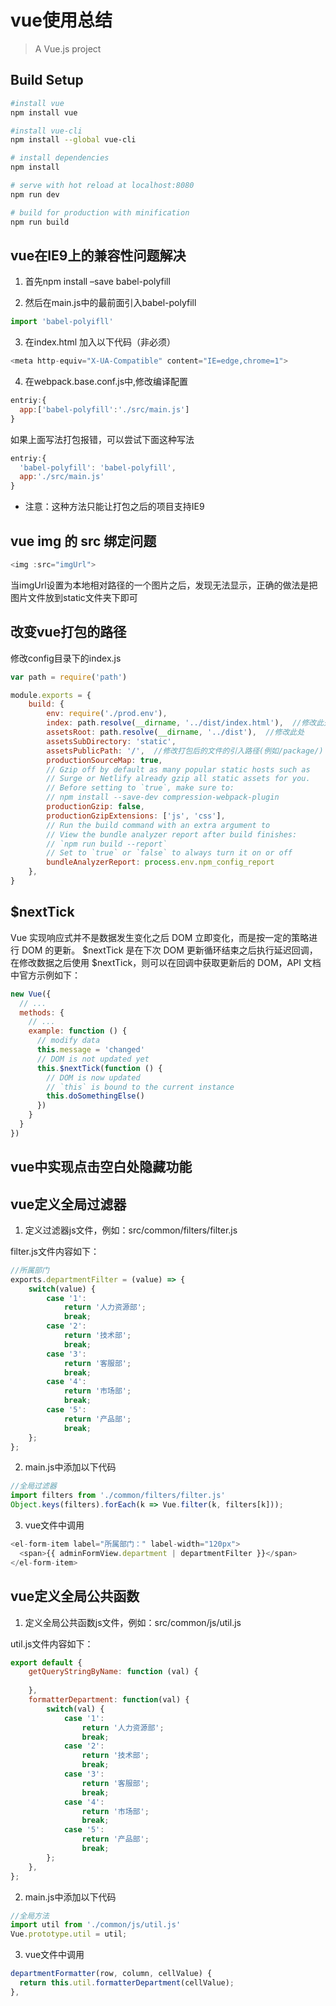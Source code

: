 # vue使用总结

> A Vue.js project

## Build Setup

``` bash
#install vue
npm install vue

#install vue-cli
npm install --global vue-cli

# install dependencies
npm install

# serve with hot reload at localhost:8080
npm run dev

# build for production with minification
npm run build

```

## vue在IE9上的兼容性问题解决

1. 首先npm install –save babel-polyfill

2. 然后在main.js中的最前面引入babel-polyfill

```javascript
import 'babel-polyifll'
```

3. 在index.html 加入以下代码（非必须）

```javascript
<meta http-equiv="X-UA-Compatible" content="IE=edge,chrome=1">
```

4. 在webpack.base.conf.js中,修改编译配置

```javascript
entriy:{ 
  app:['babel-polyfill':'./src/main.js'] 
}
```

如果上面写法打包报错，可以尝试下面这种写法

```javascript
entriy:{ 
  'babel-polyfill': 'babel-polyfill',
  app:'./src/main.js'
}
```

* 注意：这种方法只能让打包之后的项目支持IE9

## vue img 的 src 绑定问题

```javascript
<img :src="imgUrl">
```

当imgUrl设置为本地相对路径的一个图片之后，发现无法显示，正确的做法是把图片文件放到static文件夹下即可

## 改变vue打包的路径

修改config目录下的index.js

```javascript
var path = require('path')

module.exports = {
    build: {
        env: require('./prod.env'),
        index: path.resolve(__dirname, '../dist/index.html'),  //修改此处
        assetsRoot: path.resolve(__dirname, '../dist'),  //修改此处
        assetsSubDirectory: 'static',
        assetsPublicPath: '/',  //修改打包后的文件的引入路径(例如/package/)
        productionSourceMap: true,
        // Gzip off by default as many popular static hosts such as
        // Surge or Netlify already gzip all static assets for you.
        // Before setting to `true`, make sure to:
        // npm install --save-dev compression-webpack-plugin
        productionGzip: false,
        productionGzipExtensions: ['js', 'css'],
        // Run the build command with an extra argument to
        // View the bundle analyzer report after build finishes:
        // `npm run build --report`
        // Set to `true` or `false` to always turn it on or off
        bundleAnalyzerReport: process.env.npm_config_report
    },    
}
```

## $nextTick

Vue 实现响应式并不是数据发生变化之后 DOM 立即变化，而是按一定的策略进行 DOM 的更新。
$nextTick 是在下次 DOM 更新循环结束之后执行延迟回调，在修改数据之后使用 $nextTick，则可以在回调中获取更新后的 DOM，API 文档中官方示例如下：

```javascript
new Vue({
  // ...
  methods: {
    // ...
    example: function () {
      // modify data
      this.message = 'changed'
      // DOM is not updated yet
      this.$nextTick(function () {
        // DOM is now updated
        // `this` is bound to the current instance
        this.doSomethingElse()
      })
    }
  }
})
```

## vue中实现点击空白处隐藏功能



## vue定义全局过滤器
1. 定义过滤器js文件，例如：src/common/filters/filter.js

filter.js文件内容如下：

```javascript
//所属部门
exports.departmentFilter = (value) => {
    switch(value) {
        case '1':
            return '人力资源部';
            break;
        case '2':
            return '技术部';
            break;
        case '3':
            return '客服部';
            break;
        case '4':
            return '市场部';
            break;
        case '5':
            return '产品部';
            break;
    };
};
```

2. main.js中添加以下代码

```javascript
//全局过滤器
import filters from './common/filters/filter.js'
Object.keys(filters).forEach(k => Vue.filter(k, filters[k]));
```

3. vue文件中调用

```javascript
<el-form-item label="所属部门：" label-width="120px">
  <span>{{ adminFormView.department | departmentFilter }}</span>
</el-form-item>
```

## vue定义全局公共函数

1. 定义全局公共函数js文件，例如：src/common/js/util.js

util.js文件内容如下：

```javascript
export default {
    getQueryStringByName: function (val) {
        
    },
    formatterDepartment: function(val) {
        switch(val) {
            case '1':
                return '人力资源部';
                break;
            case '2':
                return '技术部';
                break;
            case '3':
                return '客服部';
                break;
            case '4':
                return '市场部';
                break;
            case '5':
                return '产品部';
                break;
        };
    },
};
```

2. main.js中添加以下代码

```javascript
//全局方法
import util from './common/js/util.js'
Vue.prototype.util = util;
```

3. vue文件中调用

```javascript
departmentFormatter(row, column, cellValue) {
  return this.util.formatterDepartment(cellValue);
},
```
